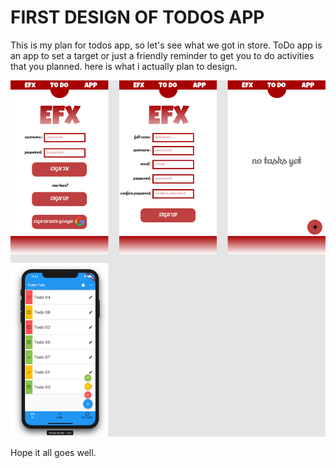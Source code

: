 # FIRST DESIGN OF TODOS APP

This is my plan for todos app, so let's see what we got in store. ToDo app is an app to set a target or just a friendly reminder to get you to do activities that you planned. here is what i actually plan to design.

![ToDo-App](ToDo-App.png)

Hope it all goes well.